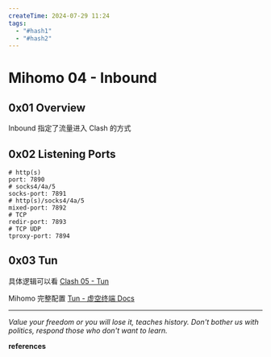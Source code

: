 ```yaml
---
createTime: 2024-07-29 11:24
tags:
  - "#hash1"
  - "#hash2"
---
```


# Mihomo 04 - Inbound

## 0x01 Overview

Inbound 指定了流量进入 Clash 的方式

## 0x02 Listening Ports

```
# http(s)
port: 7890
# socks4/4a/5
socks-port: 7891
# http(s)/socks4/4a/5
mixed-port: 7892
# TCP 
redir-port: 7893
# TCP UDP
tproxy-port: 7894
```

## 0x03 Tun

具体逻辑可以看 [Clash 05 - Tun](../Clash%2005%20-%20Tun.md)

Mihomo 完整配置 [Tun - 虚空终端 Docs](https://wiki.metacubex.one/config/inbound/tun/)

---
*Value your freedom or you will lose it, teaches history. Don't bother us with politics, respond those who don't want to learn.*

**references**

